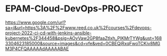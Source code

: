 # EPAM-Cloud-DevOps-PROJECT
https://www.google.com/url?sa=i&url=https%3A%2F%2Fwww.reed.co.uk%2Fcourses%2Fdevops-project-2022-ci-cd-with-jenkins-ansible-kubernetes%2F344458&psig=AOvVaw2GP8faaZtlxh_PIKMrTYWg&ust=1683304623185000&source=images&cd=vfe&ved=0CBEQjRxqFwoTCKiv8MGM3P4CFQAAAAAdAAAAABAE
